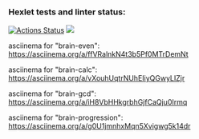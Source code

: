 ### Hexlet tests and linter status:
[![Actions Status](https://github.com/VladyBarvy/frontend-project-44/workflows/hexlet-check/badge.svg)](https://github.com/VladyBarvy/frontend-project-44/actions)
<a href="https://codeclimate.com/github/VladyBarvy/frontend-project-44/maintainability"><img src="https://api.codeclimate.com/v1/badges/6ca230844b40256cf9dd/maintainability" /></a>

asciinema for "brain-even":
https://asciinema.org/a/ffVRalnkN4t3b5Pf0MTrDemNt

asciinema for "brain-calc":
https://asciinema.org/a/vXouhUqtrNUhEIiyQGwyLIZjr

asciinema for "brain-gcd":
https://asciinema.org/a/iH8VbHHkgrbhGjfCaQju0Irmq

asciinema for "brain-progression":
https://asciinema.org/a/g0U1jmnhxMqn5Xvigwg5k14dr